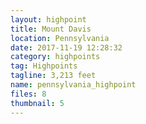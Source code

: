 ```yaml
---
layout: highpoint
title: Mount Davis
location: Pennsylvania
date: 2017-11-19 12:28:32
category: highpoints
tag: Highpoints
tagline: 3,213 feet
name: pennsylvania_highpoint
files: 8
thumbnail: 5
---
```

